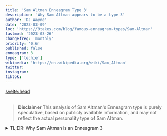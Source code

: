 ```yaml
---
title: 'Sam Altman Enneagram Type 3'
description: 'Why Sam Altman appears to be a type 3'
author: 'DJ Wayne'
date: '2023-03-09'
loc: 'https://9takes.com/blog/famous-enneagram-types/Sam-Altman'
lastmod: '2023-03-26'
changefreq: 'monthly'
priority: '0.6'
published: false
enneagram: 3
type: ['techie']
wikipedia: 'https://en.wikipedia.org/wiki/Sam_Altman'
twitter:
instagram:
tiktok:
---
```



<svelte:head>

  <meta property="og:image" content="https://9takes.com/types/5s/Sam-Altman.webp" />
  <link rel="canonical" href="https://9takes.com/blog/famous-enneagram-types/Sam-Altman">
</svelte:head>
<script>
	import  PopCard  from "../../../lib/components/atoms/PopCard.svelte";
</script>
<div
	style="display: flex;
    justify-content: center;
    margin: 1rem 0;
	"
>
	<PopCard
		image={`/types/5s/${'Sam-Altman'}.webp`}
		showIcon={false}
		text="Sam Altman"
		subtext=""
	/>
</div>

> **Disclaimer** This analysis of Sam Altman's Enneagram type is purely speculative, based on publicly available information, and may not reflect the actual personality type of Sam Altman.

<details>
<summary class="accordion">TL;DR: Why Sam Altman is an Enneagram 3</summary>
<div class="panel">
<ul>
<li></li>
<li></li>
<li></li>
<li></li>
</ul>
  </div>
</details>

<p class="firstLetter"></p>
